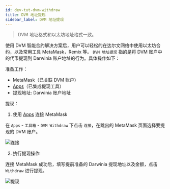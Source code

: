```yaml
---
id: dev-tut-dvm-withdraw
title: DVM 地址提现
sidebar_label: DVM 地址提现
---
```


> DVM 地址格式和以太坊地址格式一致。

使用 DVM 智能合约解决方案后，用户可以轻松的在达尔文网络中使用以太坊合约，以及常用工具 MetaMask，Remix 等。
`DVM 地址提现` 指的是将 DVM 账户中的代币提现到 Darwinia 账户地址的行为。具体操作如下：

准备工作：

- MetaMask（已关联 DVM 账户）
- [Apps](https://apps.darwinia.network/#/account)（已集成提现工具）
- 提现地址: Darwinia 账户地址

提现：

1. 使用 [Apps](https://apps.darwinia.network/#/account) 连接 MetaMask

在 `Apps` - `工具箱` - `DVM Withdraw` 下点击 `连接`，在跳出的 MetaMask 页面选择要提现的 DVM 账户。

![连接](assets/wiki-tut-dvm-withdraw-01.png)

2. 执行提现操作

连接 MetaMask 成功后，填写提前准备的 Darwinia 提现地址以及金额，点击 `Withdraw` 进行提现。

![提现](assets/wiki-tut-dvm-withdraw-02.png)